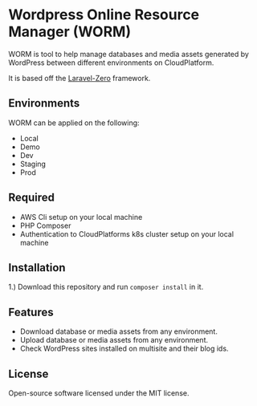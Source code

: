 
# Wordpress Online Resource Manager (WORM)

WORM is tool to help manage databases and media assets
generated by WordPress between different environments on CloudPlatform.

It is based off the [Laravel-Zero](https://laravel-zero.com/) framework.

## Environments

WORM can be applied on the following:
* Local
* Demo
* Dev
* Staging
* Prod

## Required

* AWS Cli setup on your local machine
* PHP Composer
* Authentication to CloudPlatforms k8s cluster setup on your local machine

## Installation

1.) Download this repository and run `composer install` in it.

## Features

* Download database or media assets from any environment.
* Upload database or media assets from any environment.
* Check WordPress sites installed on multisite and their blog ids.

## License

Open-source software licensed under the MIT license.

